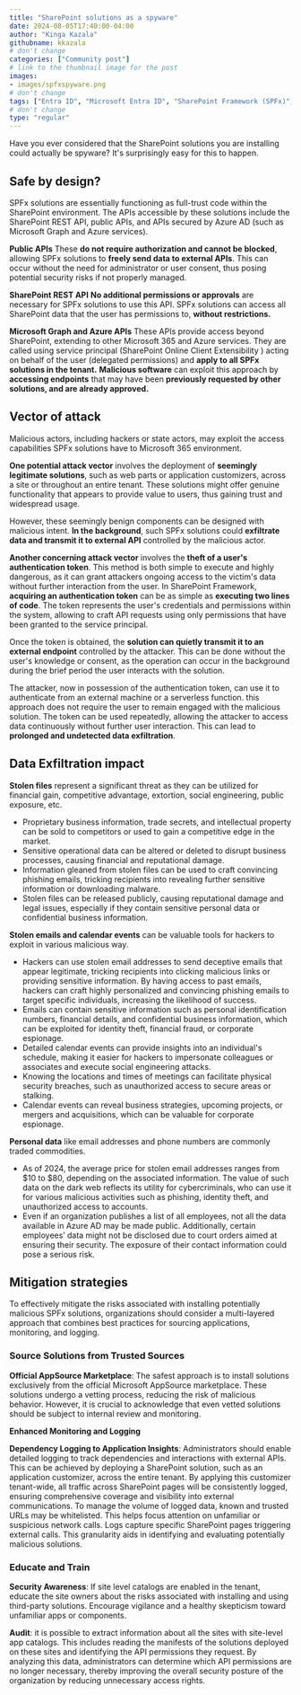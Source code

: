 ```yaml
---
title: "SharePoint solutions as a spyware"
date: 2024-08-05T17:40:00-04:00
author: "Kinga Kazala"
githubname: kkazala
# don't change
categories: ["Community post"]
# link to the thumbnail image for the post
images:
- images/spfxspyware.png
# don't change
tags: ["Entra ID", "Microsoft Entra ID", "SharePoint Framework (SPFx)", "SPFx"]
# don't change
type: "regular"
---
```

Have you ever considered that the SharePoint solutions you are installing could actually be spyware? It's surprisingly easy for this to happen.

## Safe by design?
SPFx solutions are essentially functioning as full-trust code within the SharePoint environment. The APIs accessible by these solutions include the SharePoint REST API, public APIs, and APIs secured by Azure AD (such as Microsoft Graph and Azure services).

**Public APIs**
These **do not require authorization and cannot be blocked**, allowing SPFx solutions to **freely send data to external APIs**. This can occur without the need for administrator or user consent, thus posing potential security risks if not properly managed.

**SharePoint REST API**
**No additional permissions or approvals** are necessary for SPFx solutions to use this API. SPFx solutions can access all SharePoint data that the user has permissions to, **without restrictions.**

**Microsoft Graph and Azure APIs**
These APIs provide access beyond SharePoint, extending to other Microsoft 365 and Azure services. 
They are called using service principal (SharePoint Online Client Extensibility ) acting on behalf of the user (delegated permissions) and **apply to all SPFx solutions in the tenant.**
**Malicious software** can exploit this approach by **accessing endpoints** that may have been **previously requested by other solutions, and are already approved.**

 
## Vector of attack
 
Malicious actors, including hackers or state actors, may exploit the access capabilities SPFx solutions have to Microsoft 365 environment. 
 
**One potential attack vector** involves the deployment of **seemingly legitimate solutions**, such as web parts or application customizers, across a site or throughout an entire tenant. These solutions might offer genuine functionality that appears to provide value to users, thus gaining trust and widespread usage.
 
However, these seemingly benign components can be designed with malicious intent. **In the background**, such SPFx solutions could **exfiltrate data and transmit it to external API** controlled by the malicious actor. 
 
**Another concerning attack vector** involves the **theft of a user's authentication token**. This method is both simple to execute and highly dangerous, as it can grant attackers ongoing access to the victim's data without further interaction from the user. 
In SharePoint Framework, **acquiring an authentication token** can be as simple as **executing two lines of code**. 
The token represents the user's credentials and permissions within the system, allowing to craft API requests using only permissions that have been granted to the service principal. 
 
Once the token is obtained, the **solution can quietly transmit it to an external endpoint** controlled by the attacker. This can be done without the user's knowledge or consent, as the operation can occur in the background during the brief period the user interacts with the solution.
 
The attacker, now in possession of the authentication token, can use it to authenticate from an external machine or a serverless function. this approach does not require the user to remain engaged with the malicious solution. The token can be used repeatedly, allowing the attacker to access data continuously without further user interaction. This can lead to **prolonged and undetected data exfiltration**.

 
## Data Exfiltration impact
 
**Stolen files** represent a significant threat as they can be utilized for financial gain, competitive advantage, extortion, social engineering, public exposure, etc.

- Proprietary business information, trade secrets, and intellectual property can be sold to competitors or used to gain a competitive edge in the market.
- Sensitive operational data can be altered or deleted to disrupt business processes, causing financial and reputational damage.
- Information gleaned from stolen files can be used to craft convincing phishing emails, tricking recipients into revealing further sensitive information or downloading malware.
- Stolen files can be released publicly, causing reputational damage and legal issues, especially if they contain sensitive personal data or confidential business information.
 
**Stolen emails and calendar events** can be valuable tools for hackers to exploit in various malicious way.

- Hackers can use stolen email addresses to send deceptive emails that appear legitimate, tricking recipients into clicking malicious links or providing sensitive information. By having access to past emails, hackers can craft highly personalized and convincing phishing emails to target specific individuals, increasing the likelihood of success.
- Emails can contain sensitive information such as personal identification numbers, financial details, and confidential business information, which can be exploited for identity theft, financial fraud, or corporate espionage.
- Detailed calendar events can provide insights into an individual's schedule, making it easier for hackers to impersonate colleagues or associates and execute social engineering attacks.
- Knowing the locations and times of meetings can facilitate physical security breaches, such as unauthorized access to secure areas or stalking.
- Calendar events can reveal business strategies, upcoming projects, or mergers and acquisitions, which can be valuable for corporate espionage.
 
**Personal data** like email addresses and phone numbers are commonly traded commodities. 

- As of 2024, the average price for stolen email addresses ranges from $10 to $80, depending on the associated information.
The value of such data on the dark web reflects its utility for cybercriminals, who can use it for various malicious activities such as phishing, identity theft, and unauthorized access to accounts.
- Even if an organization publishes a list of all employees, not all the data available in Azure AD may be made public. Additionally, certain employees’ data might not be disclosed due to court orders aimed at ensuring their security. The exposure of their contact information could pose a serious risk.

## Mitigation strategies

To effectively mitigate the risks associated with installing potentially malicious SPFx solutions, organizations should consider a multi-layered approach that combines best practices for sourcing applications, monitoring, and logging.
 
### Source Solutions from Trusted Sources
**Official AppSource Marketplace**: The safest approach is to install solutions exclusively from the official Microsoft AppSource marketplace. These solutions undergo a vetting process, reducing the risk of malicious behavior. However, it is crucial to acknowledge that even vetted solutions should be subject to internal review and monitoring.
 
**Enhanced Monitoring and Logging**

**Dependency Logging to Application Insights**: Administrators should enable detailed logging to track dependencies and interactions with external APIs. This can be achieved by deploying a SharePoint solution, such as an application customizer, across the entire tenant. By applying this customizer tenant-wide, all traffic across SharePoint pages will be consistently logged, ensuring comprehensive coverage and visibility into external communications.
To manage the volume of logged data, known and trusted URLs may be whitelisted. This helps focus attention on unfamiliar or suspicious network calls.
Logs capture specific SharePoint pages triggering external calls. This granularity aids in identifying and evaluating potentially malicious solutions.
 
### Educate and Train

**Security Awareness**: If site level catalogs are enabled in the tenant, educate the site owners about the risks associated with installing and using third-party solutions. Encourage vigilance and a healthy skepticism toward unfamiliar apps or components.

**Audit**: it is possible to extract information about all the sites with site-level app catalogs. This includes reading the manifests of the solutions deployed on these sites and identifying the API permissions they request. By analyzing this data, administrators can determine which API permissions are no longer necessary, thereby improving the overall security posture of the organization by reducing unnecessary access rights.



